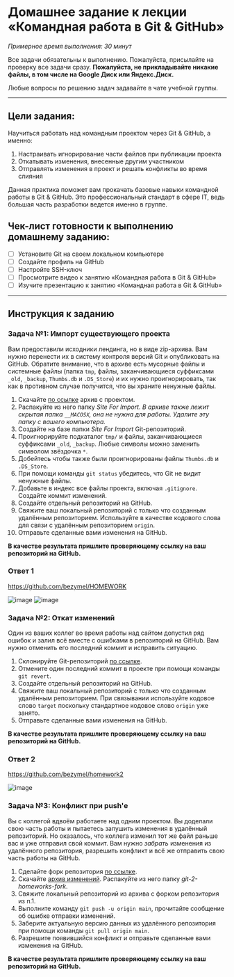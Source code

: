 # Домашнее задание к лекции «Командная работа в Git & GitHub»

_Примерное время выполнения: 30 минут_

Все задачи обязательны к выполнению. Пожалуйста, присылайте на проверку все задачи сразу.
**Пожалуйста, не прикладывайте никакие файлы, в том числе на Google Диск или Яндекс.Диск.**

Любые вопросы по решению задач задавайте в чате учебной группы.

_______

## Цели задания:

Научиться работать над командным проектом через Git & GitHub, а именно: 

1. Настраивать игнорирование части файлов при публикации проекта
2. Откатывать изменения, внесенные другим участником 
3. Отправлять изменения в проект и решать конфликты во время слияния

Данная практика поможет вам прокачать базовые навыки командной работы в Git & GitHub. Это профессиональный стандарт в сфере IT, ведь большая часть разработки ведется именно в группе. 

## Чек-лист готовности к выполнению домашнему заданию:

- [ ] Установите Git на своем локальном компьютере
- [ ] Создайте профиль на GitHub
- [ ] Настройте SSH-ключ 
- [ ] Просмотрите видео к занятию «Командная работа в Git & GitHub»
- [ ] Изучите презентацию к занятию «Командная работа в Git & GitHub»

----------------------

## Инструкция к заданию

### Задача №1: Импорт существующего проекта

Вам предоставили исходники лендинга, но в виде zip-архива. Вам нужно перенести их в систему контроля версий Git и опубликовать на GitHub. Обратите внимание, что в архиве есть мусорные файлы и системные файлы (папка `tmp`, файлы, заканчивающиеся суффиксами `_old`, `_backup`, `Thumbs.db` и `.DS_Store`) и их нужно проигнорировать, так как в противном случае получится, что вы храните ненужные файлы.

1. Скачайте [по ссылке](https://github.com/netology-code/git-2-homeworks/raw/main/team/src/landing.zip) архив с проектом.
2. Распакуйте из него папку _Site For Import_.
_В архиве также лежит скрытая папка `__MACOSX`, она не нужна для работы. Удалите эту папку с вашего компьютера._
3. Создайте на базе папки _Site For Import_ Git-репозиторий.
4. Проигнорируйте подкаталог `tmp/` и файлы, заканчивающиеся суффиксами `_old`, `_backup`. Любые символы можно заменить символом звёздочка `*`.
5. Добейтесь чтобы также были проигнорированы файлы `Thumbs.db` и `.DS_Store`.
6. При помощи команды `git status` убедитесь, что Git не видит ненужные файлы.
7. Добавьте в индекс все файлы проекта, включая `.gitignore`. Создайте коммит изменений.
8. Создайте отдельный репозиторий на GitHub.
9. Свяжите ваш локальный репозиторий с только что созданным удалённым репозиторием. Используйте в качестве кодового слова для связи с удалённым репозиторием `origin`.
10. Отправьте сделанные вами изменения на GitHub.

**В качестве результата пришлите проверяющему ссылку на ваш репозиторий на GitHub.**

### Ответ 1

https://github.com/bezymel/HOMEWORK

![image](https://github.com/bezymel/git-2-homeworks/assets/129361495/6671d566-5261-4bec-be73-3599dd15bed4)
![image](https://github.com/bezymel/git-2-homeworks/assets/129361495/0394e2d0-9056-45c2-adb8-0abfc2606dd0)


### Задача №2: Откат изменений

Один из ваших коллег во время работы над сайтом допустил ряд ошибок и залил всё вместе с ошибками в репозиторий на GitHub. Вам нужно отменить его последний коммит и исправить ситуацию.

1. Склонируйте Git-репозиторий [по ссылке](https://github.com/netology-code/git-2-homeworks-revert.git).
2. Отмените один последний коммит в проекте при помощи команды `git revert`.
3. Создайте отдельный репозиторий на GitHub.
4. Свяжите ваш локальный репозиторий с только что созданным удалённым репозиторием. При связывании используйте кодовое слово `target` поскольку стандартное кодовое слово `origin` уже занято.
5. Отправьте сделанные вами изменения на GitHub.

**В качестве результата пришлите проверяющему ссылку на ваш репозиторий на GitHub.**

### Ответ 2

https://github.com/bezymel/homework2

![image](https://github.com/bezymel/git-2-homeworks/assets/129361495/e4d9c2e0-e776-4ea2-be44-3c4e015ac290)

### Задача №3: Конфликт при push'е

Вы с коллегой вдвоём работаете над одним проектом. Вы доделали свою часть работы и пытаетесь запушить изменения в удалённый репозиторий. Но оказалось, что коллега изменил тот же файл раньше вас и уже отправил свой коммит. Вам нужно _забрать_ изменения из удалённого репозитория, разрешить конфликт и всё же отправить свою часть работы на GitHub.

1. Сделайте форк репозитория [по ссылке](https://github.com/netology-code/git-2-homeworks-fork).
2. Скачайте [архив изменений](https://github.com/netology-code/git-2-homeworks/raw/main/team/src/archive.zip). Распакуйте из него папку _git-2-homeworks-fork_.
3. Свяжите локальный репозиторий из архива с форком репозитория из п.1.
4. Выполните команду `git push -u origin main`, прочитайте сообщение об ошибке отправки изменений.
5. Заберите актуальную версию данных из удалённого репозитория при помощи команды `git pull origin main`.
6. Разрешите появившийся конфликт и отправьте сделанные вами изменения на GitHub.

**В качестве результата пришлите проверяющему ссылку на ваш репозиторий на GitHub.**
